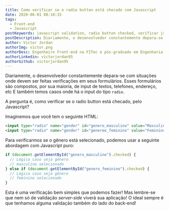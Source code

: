```yaml
---
title: Como verificar se o radio button está checado com Javascript
date: 2020-06-01 08:10:15
tags:
  - Front-end
  - Javascript
postKeywords: javascript validation, radio button checked, verificar js radio button, radio button verificacao, check js radio, javascript, front-end
postDescription: Diariamente, o desenvolvedor constantemente depara-se com situações onde devem ser feitas verificações em seus formulários. Esses formulários são compostos, por sua maioria, de input de textos, telefones, endereço, etc. E também temos casos onde há o input do tipo radio. A pergunta é, como verificar se o radio button está checado, pelo Javascript?
author: Victor Jordan
authorImg: victor.png
authorDesc: Engenheiro Front-end na FITec e pós-graduado em Engenharia de Software pela PUC-MG e formado em Banco de Dados pela Fatec, apaixonado por usabilidade, performance e UX!
authorLinkedin: victorjordan95
authorGithub: victorjordan95
---
```


Diariamente, o desenvolvedor constantemente depara-se com situações onde devem ser feitas verificações em seus formulários.
Esses formulários são compostos, por sua maioria, de input de textos, telefones, endereço, etc
E também temos casos onde há o input do tipo `radio`.

A pergunta é, como verificar se o radio button está checado, pelo Javascript?

<!-- more -->

Imaginemos que você tem o seguinte HTML:

```html
<input type="radio" name="gender" id="genero_masculino" value="Masculino" />
<input type="radio" name="gender" id="genereo_feminino" value="Feminino" />
```

Para verificarmos se o gênero está selecionado, podemos usar a seguinte abordagem com Javascript puro:

```javascript
if (document.getElementById("genero_masculino").checked) {
  // Lógica caso seja gênero
  // masculino selecionado
} else if (document.getElementById("genero_feminino").checked) {
  // Lógica caso seja gênero
  // feminino selecionado
}
```

Esta é uma verificação bem simples que podemos fazer!
Mas lembre-se que nem só de validação _server-side_ viverá sua aplicação!
O ideal sempre é que tenhamos alguma validação também do lado do back-end!
